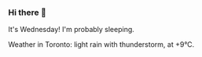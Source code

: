 ### Hi there :wave:

It's Wednesday! I'm probably sleeping.

Weather in Toronto: light rain with thunderstorm, at +9°C.

